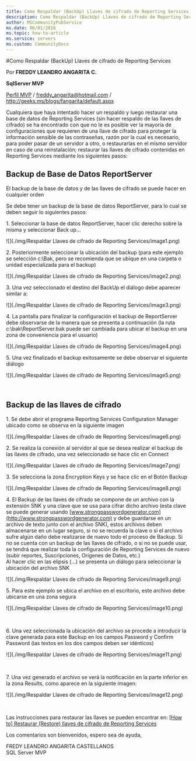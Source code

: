 ```yaml
---
title: Como Respaldar (BackUp) Llaves de cifrado de Reporting Services
description: Como Respaldar (BackUp) Llaves de cifrado de Reporting Services
author: MSCommunityPubService
ms.date: 06/01/2016
ms.topic: how-to-article
ms.service: servers
ms.custom: CommunityDocs
---
```








#Como Respaldar (BackUp) Llaves de cifrado de Reporting Services



Por **FREDDY LEANDRO ANGARITA C.**

**SqlServer MVP** 

[Perfil MVP](https://mvp.support.microsoft.com/es-es/mvp/Freddy%20Leandro%20Angarita%20Castellanos-4028407) / <freddy_angarita@hotmail.com> / 
<http://geeks.ms/blogs/fangarita/default.aspx>

Cualquiera que haya intentado hacer un respaldo y luego restaurar una
base de datos de Reporting Services (sin hacer respaldo de las llaves de
cifrado) se ha encontrado con que no le es posible ver la mayoría de
configuraciones que requieren de una llave de cifrado para proteger la
información sensible de las contraseñas, razón por la cual es necesario,
para poder pasar de un servidor a otro, o restaurarlas en el mismo
servidor en caso de una reinstalación; restaurar las llaves de cifrado
contenidas en Reporting Services mediante los siguientes pasos:

Backup de Base de Datos ReportServer
------------------------------------

El backup de la base de datos y de las llaves de cifrado se puede hacer
en cualquier orden

Se debe tener un backup de la base de datos ReportServer, para lo cual
se deben seguir lo siguientes pasos:

1\. Seleccionar la base de datos ReportServer, hacer clic derecho sobre
la misma y seleccionar Back up…

![](./img/Respaldar Llaves de cifrado de Reporting Services/image1.png)

2\. Posteriormente seleccionar la ubicación del backup (para este ejemplo
se selección c:\\Bak, pero se recomienda que se ubique en una carpeta o
unidad especializada para el backup)

![](./img/Respaldar Llaves de cifrado de Reporting Services/image2.png)

3\. Una vez seleccionado el destino del BackUp el diálogo debe aparecer
similar a:

![](./img/Respaldar Llaves de cifrado de Reporting Services/image3.png)

4\. La pantalla para finalizar la configuración el backup de ReportServer
debe observarse de la manera que se presenta a continuación (la ruta
c:\\bak\\ReportServer.bak puede ser cambiada para ubicar el backup en
una zona de conveniencia para el usuario)

![](./img/Respaldar Llaves de cifrado de Reporting Services/image4.png)

5\. Una vez finalizado el backup exitosamente se debe observar el
siguiente diálogo

![](./img/Respaldar Llaves de cifrado de Reporting Services/image5.png)

 

Backup de las llaves de cifrado
-------------------------------

1\. Se debe abrir el programa Reporting Services Configuration Manager
ubicado como se observa en la siguiente imagen

![](./img/Respaldar Llaves de cifrado de Reporting Services/image6.png)

2\. Se realiza la conexión al servidor al que se desea realizar el backup
de las llaves de cifrado, una vez seleccionado se hace clic en Connect

![](./img/Respaldar Llaves de cifrado de Reporting Services/image7.png)

3\. Se selecciona la zona Encryption Keys y se hace clic en el Botón
Backup

![](./img/Respaldar Llaves de cifrado de Reporting Services/image8.png)

4\. El Backup de las llaves de cifrado se compone de un archivo con la
extensión SNK y una clave que se usa para cifrar dicho archivo (esta
clave se puede generar usando
[www.strongpasswordgenerator.com](http://www.strongpasswordgenerator.com)
y debe guardarse en un archivo de texto junto con el archivo SNK), estos
archivos deben almacenarse en un lugar seguro, si no se recuerda la
clave o si el archivo sufre algún daño debe realizarse de nuevo todo el
proceso de Backup. Si no se cuenta con un backup de las llaves de
cifrado, o si no se puede usar, se tendrá que realizar toda la
configuración de Reporting Services de nuevo (subir reportes,
Suscripciones, Orígenes de Datos, etc.)\
Al hacer clic en las elipsis (…) se presenta un diálogo para seleccionar
la ubicación del archivo SNK

![](./img/Respaldar Llaves de cifrado de Reporting Services/image9.png)

5\. Para este ejemplo se ubica el archivo en el escritorio, este archivo
debe ubicarse en una zona segura

![](./img/Respaldar Llaves de cifrado de Reporting Services/image10.png)

 

6\. Una vez seleccionada la ubicación del archivo se procede a introducir
la clave generada para este Backup en los campos Password y Confirm
Password (las textos en los dos campos deben ser idénticos)

![](./img/Respaldar Llaves de cifrado de Reporting Services/image11.png)

 

7\. Una vez generado el archivo se verá la notificación en la parte
inferior en la zona Results, como aparece en la siguiente imagen:

![](./img/Respaldar Llaves de cifrado de Reporting Services/image12.png)

 

Las instrucciones para restaurar las llaves se pueden encontrar
en: [\[How to\] Restaurar (Restore) llaves de cifrado de Reporting
Services](http://geeks.ms/blogs/fangarita/archive/2013/07/01/how-to-restaurar-restore-llaves-de-cifrado-de-reporting-services.aspx)

Los comentarios son bienvenidos, espero sea de ayuda,

FREDY LEANDRO ANGARITA CASTELLANOS\
SQL Server MVP


